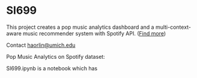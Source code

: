 # SI699

This project creates a pop music analytics dashboard and a multi-context-aware music recommender system with Spotify API. ([Find more](https://catherine-hao-si699-music-analytics-xw280c.streamlit.app/))

Contact haorlin@umich.edu



Pop Music Analytics on Spotify dataset:


SI699.ipynb is a notebook which has 
